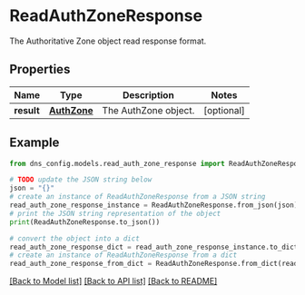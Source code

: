 # ReadAuthZoneResponse

The Authoritative Zone object read response format.

## Properties

Name | Type | Description | Notes
------------ | ------------- | ------------- | -------------
**result** | [**AuthZone**](AuthZone.md) | The AuthZone object. | [optional] 

## Example

```python
from dns_config.models.read_auth_zone_response import ReadAuthZoneResponse

# TODO update the JSON string below
json = "{}"
# create an instance of ReadAuthZoneResponse from a JSON string
read_auth_zone_response_instance = ReadAuthZoneResponse.from_json(json)
# print the JSON string representation of the object
print(ReadAuthZoneResponse.to_json())

# convert the object into a dict
read_auth_zone_response_dict = read_auth_zone_response_instance.to_dict()
# create an instance of ReadAuthZoneResponse from a dict
read_auth_zone_response_from_dict = ReadAuthZoneResponse.from_dict(read_auth_zone_response_dict)
```
[[Back to Model list]](../README.md#documentation-for-models) [[Back to API list]](../README.md#documentation-for-api-endpoints) [[Back to README]](../README.md)


